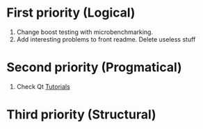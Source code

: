 # First priority (Logical)

1. Change boost testing with microbenchmarking.
2. Add interesting problems to front readme. Delete useless stuff

# Second priority (Progmatical)

1. Check Qt [Tutorials](https://code.qt.io/cgit/qt/qtbase.git/tree/examples/widgets/tutorials?h=5.15)

# Third priority (Structural)
